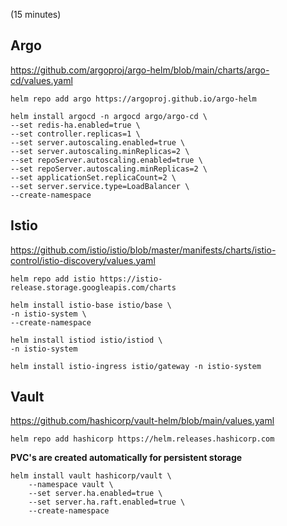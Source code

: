 (15 minutes)

## Argo

https://github.com/argoproj/argo-helm/blob/main/charts/argo-cd/values.yaml

```
helm repo add argo https://argoproj.github.io/argo-helm
```

```
helm install argocd -n argocd argo/argo-cd \
--set redis-ha.enabled=true \
--set controller.replicas=1 \
--set server.autoscaling.enabled=true \
--set server.autoscaling.minReplicas=2 \
--set repoServer.autoscaling.enabled=true \
--set repoServer.autoscaling.minReplicas=2 \
--set applicationSet.replicaCount=2 \
--set server.service.type=LoadBalancer \
--create-namespace
```

## Istio

https://github.com/istio/istio/blob/master/manifests/charts/istio-control/istio-discovery/values.yaml

```
helm repo add istio https://istio-release.storage.googleapis.com/charts
```

```
helm install istio-base istio/base \
-n istio-system \
--create-namespace
```

```
helm install istiod istio/istiod \
-n istio-system
```

```
helm install istio-ingress istio/gateway -n istio-system
```

## Vault

https://github.com/hashicorp/vault-helm/blob/main/values.yaml

```
helm repo add hashicorp https://helm.releases.hashicorp.com
```

**PVC's are created automatically for persistent storage**

```
helm install vault hashicorp/vault \
    --namespace vault \
    --set server.ha.enabled=true \
    --set server.ha.raft.enabled=true \
    --create-namespace
```